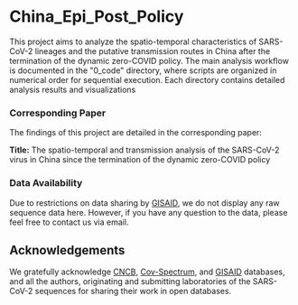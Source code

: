# China_Epi_Post_Policy

This project aims to analyze the spatio-temporal characteristics of SARS-CoV-2 lineages and the putative transmission routes in China after the termination of the dynamic zero-COVID policy. The main analysis workflow is documented in the "0_code" directory, where scripts are organized in numerical order for sequential execution. Each directory contains detailed analysis results and visualizations

### Corresponding Paper

The findings of this project are detailed in the corresponding paper:

**Title:** The spatio-temporal and transmission analysis of the SARS-CoV-2 virus in China since the termination of the dynamic zero-COVID policy

### Data Availability

Due to restrictions on data sharing by [GISAID](https://gisaid.org/), we do not display any raw sequence data here. However, if you have any question to the data, please feel free to contact us via email.

## Acknowledgements

We gratefully acknowledge [CNCB](https://ngdc.cncb.ac.cn/), [Cov-Spectrum](https://cov-spectrum.org/), and [GISAID](https://gisaid.org/) databases, and all the authors, originating and submitting laboratories of the SARS-CoV-2 sequences for sharing their work in open databases.